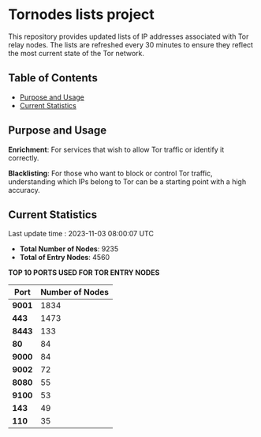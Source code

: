 # Tornodes lists project

This repository provides updated lists of IP addresses associated with Tor relay nodes. The lists are refreshed every 30 minutes to ensure they reflect the most current state of the Tor network.

## Table of Contents

- [Purpose and Usage](#purpose-and-usage)
- [Current Statistics](#current-statistics)


## Purpose and Usage

**Enrichment**: For services that wish to allow Tor traffic or identify it correctly.

**Blacklisting**: For those who want to block or control Tor traffic, understanding which IPs belong to Tor can be a starting point with a high accuracy.

## Current Statistics

Last update time : 2023-11-03 08:00:07 UTC

- **Total Number of Nodes**: 9235
- **Total of Entry Nodes**: 4560

**TOP 10 PORTS USED FOR TOR ENTRY NODES**

| **Port** | **Number of Nodes** |
|------|-----------------|
| **9001**   | 1834  |
| **443**   | 1473  |
| **8443**   | 133  |
| **80**   | 84  |
| **9000**   | 84  |
| **9002**   | 72  |
| **8080**   | 55  |
| **9100**   | 53  |
| **143**   | 49  |
| **110**   | 35  |

